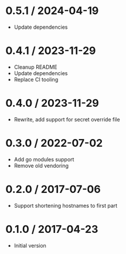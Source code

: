# 0.5.1 / 2024-04-19

  * Update dependencies

# 0.4.1 / 2023-11-29

  * Cleanup README
  * Update dependencies
  * Replace CI tooling

# 0.4.0 / 2023-11-29

  * Rewrite, add support for secret override file

# 0.3.0 / 2022-07-02

  * Add go modules support
  * Remove old vendoring

# 0.2.0 / 2017-07-06

  * Support shortening hostnames to first part

# 0.1.0 / 2017-04-23

  * Initial version
